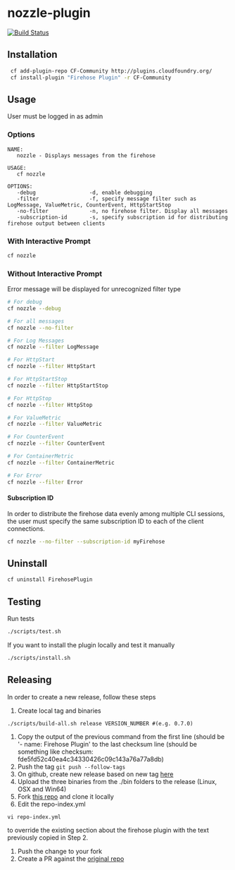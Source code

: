 # nozzle-plugin

[![Build Status](https://travis-ci.org/cloudfoundry/firehose-plugin.svg?branch=master)](https://travis-ci.org/cloudfoundry/firehose-plugin)

## Installation

```bash
 cf add-plugin-repo CF-Community http://plugins.cloudfoundry.org/
 cf install-plugin "Firehose Plugin" -r CF-Community

```

## Usage
User must be logged in as admin

### Options
```
NAME:
   nozzle - Displays messages from the firehose

USAGE:
   cf nozzle

OPTIONS:
   -debug                 -d, enable debugging
   -filter                -f, specify message filter such as LogMessage, ValueMetric, CounterEvent, HttpStartStop
   -no-filter             -n, no firehose filter. Display all messages
   -subscription-id       -s, specify subscription id for distributing firehose output between clients
```

### With Interactive Prompt
```bash
cf nozzle
```

### Without Interactive Prompt
Error message will be displayed for unrecognized filter type

 ```bash
 # For debug
 cf nozzle --debug
 
 # For all messages
 cf nozzle --no-filter
 
 # For Log Messages
 cf nozzle --filter LogMessage
 
 # For HttpStart
 cf nozzle --filter HttpStart
 
 # For HttpStartStop
 cf nozzle --filter HttpStartStop
 
 # For HttpStop
 cf nozzle --filter HttpStop
 
 # For ValueMetric
 cf nozzle --filter ValueMetric
 
 # For CounterEvent
 cf nozzle --filter CounterEvent
 
 # For ContainerMetric
 cf nozzle --filter ContainerMetric
 
 # For Error
 cf nozzle --filter Error
 ```
#### Subscription ID
In order to distribute the firehose data evenly among multiple CLI sessions, the user must specify
the same subscription ID to each of the client connections.

 ```bash
 cf nozzle --no-filter --subscription-id myFirehose
 ```

## Uninstall

```bash
cf uninstall FirehosePlugin
```

## Testing

Run tests
```bash
./scripts/test.sh
```

If you want to install the plugin locally and test it manually
```bash
./scripts/install.sh
```

## Releasing

In order to create a new release, follow these steps

1. Create local tag and binaries
  ```
  ./scripts/build-all.sh release VERSION_NUMBER #(e.g. 0.7.0)
  ```
1. Copy the output of the previous command from the first line (should be '- name: Firehose Plugin' to the last checksum line (should be something like checksum: fde5fd52c40ea4c34330426c09c143a76a77a8db)
1. Push the tag `git push --follow-tags`
1. On github, create new release based on new tag [here](https://github.com/cloudfoundry/firehose-plugin/releases/new)
1. Upload the three binaries from the ./bin folders to the release (Linux, OSX and Win64)
1. Fork [this repo](https://github.com/cloudfoundry-incubator/cli-plugin-repo) and clone it locally
1. Edit the repo-index.yml
  ```
  vi repo-index.yml
  ```
  to override the existing section about the firehose plugin with the text previously copied in Step 2.
1. Push the change to your fork
1. Create a PR against the [original repo](https://github.com/cloudfoundry-incubator/cli-plugin-repo/compare)

```
